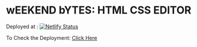 # wEEKEND bYTES: HTML CSS EDITOR

Deployed at : [![Netlify Status](https://api.netlify.com/api/v1/badges/c8ae972e-39bd-487c-96dc-594ed59ba018/deploy-status)](https://app.netlify.com/sites/edithtmlcss/deploys)

To Check the Deployment: [Click Here](https://edithtmlcss.netlify.app/)

